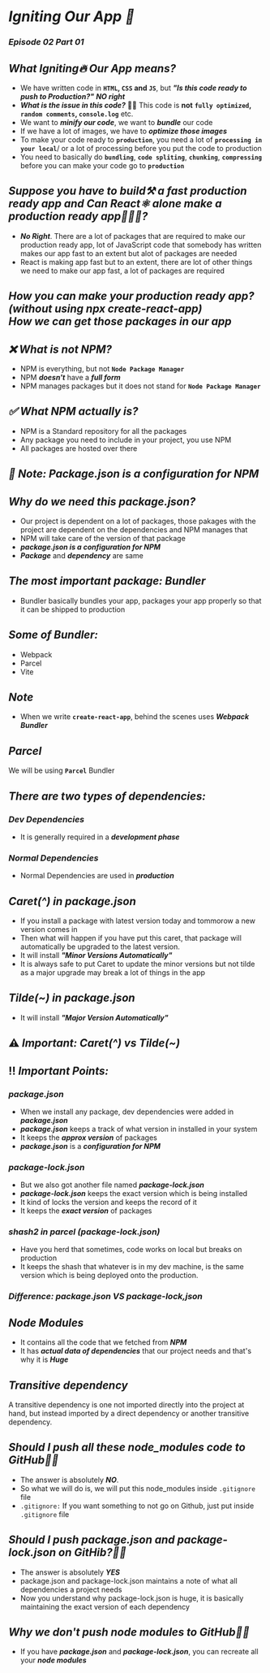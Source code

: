 # _Igniting Our App 🚀_
### _Episode 02 Part 01_

## _What Igniting🔥 Our App means?_
- We have written code in <b>`HTML`, `CSS` and `JS`</b>, but _**"Is this code ready to push to Production?"**_ _**NO right**_
- _**What is the issue in this code?**_ 🤔💭 This code is **not** **`fully optimized`, `random comments`, `console.log`** etc.
- We want to _**minify our code**_, we want to _**bundle**_ our code
- If we have a lot of images, we have to _**optimize those images**_
- To make your code ready to **`production`**, you need a lot of **`processing in your local`**/ or a lot of processing before you put the code to production
- You need to basically do <b>`bundling`</b>, <b>`code spliting`</b>, <b>`chunking`</b>, <b>`compressing`</b> before you can make your code go to **`production`**

## _Suppose you have to build⚒️ a fast production ready app and Can React⚛️ alone make a production ready app🏃‍♂️🚩?_
- **_No Right_**. There are a lot of packages that are required to make our production ready app, lot of JavaScript code that somebody has written makes our app fast to an extent but alot of packages are needed
- React is making app fast but to an extent, there are lot of other things we need to make our app fast, a lot of packages are required

## _How you can make your production ready app? <br>(without using npx create-react-app)<br> How we can get those packages in our app_

## _❌ What is not NPM?_
- NPM is everything, but not **`Node Package Manager`**
- NPM _**doesn't**_ have a _**full form**_
- NPM manages packages but it does not stand for  **`Node Package Manager`**

## _✅ What NPM actually is?_
- NPM is a Standard repository for all the packages
- Any package you need to include in your project, you use NPM
- All packages are hosted over there

## **_🍁 Note:_** _Package.json is a configuration for NPM_

## _Why do we need this package.json?_
- Our project is dependent on a lot of packages, those pakages with the project are dependent on the dependencies and NPM manages that
- NPM will take care of the version of that package
- **_package.json is a configuration for NPM_**
- **_Package_** and **_dependency_** are same


## _The most important package: Bundler_
- Bundler basically bundles your app, packages your app properly so that it can be shipped to production

## _Some of Bundler:_
- Webpack
- Parcel
- Vite

## **_Note_**
- When we write **`create-react-app`**, behind the scenes uses **_Webpack Bundler_**

## **_Parcel_**
We will be using **`Parcel`** Bundler


## **_There are two types of dependencies:_**
### _Dev Dependencies_
- It is generally required in a **_development phase_**

### _Normal Dependencies_
- Normal Dependencies are used in **_production_**

## _Caret(^) in package.json_
- If you install a package with latest version today and tommorow a new version comes in
- Then what will happen if you have put this caret, that package will automatically be upgraded to the latest version.
- It will install **_"Minor Versions Automatically"_**
- It is always safe to put Caret to update the minor versions but not tilde as a major upgrade may break a lot of things in the app

## _Tilde(~) in package.json_
- It will install **_"Major Version Automatically"_**

## ⚠️ _Important: Caret(^) vs Tilde(~)_

## ‼️ _Important Points:_
### _package.json_
- When we install any package, dev dependencies were added in **_package.json_**
- **_package.json_** keeps a track of what version in installed in your system
- It keeps the **_approx version_** of packages
- _**package.json**_ is a _**configuration for NPM**_


### _package-lock.json_
- But we also got another file named **_package-lock.json_**
- **_package-lock.json_** keeps the exact version which is being installed
- It kind of locks the version and keeps the record of it
- It keeps the **_exact version_** of packages

### _shash2 in parcel (package-lock.json)_
- Have you herd that sometimes, code works on local but breaks on production
- It keeps the shash that whatever is in my dev machine, is the same version which is being deployed onto the production.

### _Difference: package.json VS package-lock,json_

## _Node Modules_
- It contains all the code that we fetched from **_NPM_**
- It has _**actual data of dependencies**_ that our project needs and that's why it is **_Huge_**

## _Transitive dependency_
A transitive dependency is one not imported directly into the project at hand, but instead imported by a direct dependency or another transitive dependency. 

## _Should I push all these node_modules code to GitHub🤔💭_
- The answer is absolutely **_NO_**.
- So what we will do is, we will put this node_modules inside `.gitignore` file
- `.gitignore:` If you want something to not go on Github, just put inside `.gitignore` file

## _Should I push package.json and package-lock.json on GitHib?🤔💭_
- The answer is absolutely **_YES_**
- package.json and package-lock.json maintains a note of what all dependencies a project needs
- Now you understand why package-lock.json is huge, it is basically maintaining the exact version of each dependency

## _Why we don't push node modules to GitHub🤔💭_
- If you have _**package.json**_ and _**package-lock.json**_, you can recreate all your _**node modules**_ 



























